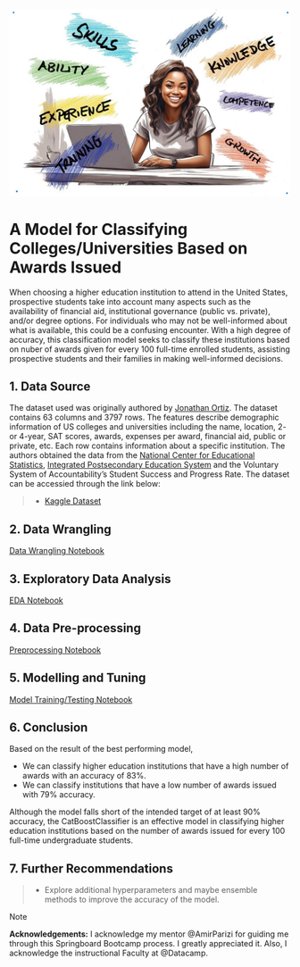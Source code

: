 ![cover_photo](ai-generated-HEd.jpg)
# A Model for Classifying Colleges/Universities Based on Awards Issued

When choosing a higher education institution to attend in the United States, prospective students take into account many aspects such as the availability of financial aid, institutional governance (public vs. private), and/or degree options. For individuals who may not be well-informed about what is available, this could be a confusing encounter. With a high degree of accuracy, this classification model seeks to classify these institutions based on nuber of awards given for every 100 full-time enrolled students, assisting prospective students and their families in making well-informed decisions.

## 1. Data Source

The dataset used was originally authored by [Jonathan Ortiz](https://data.world/databeats). The dataset contains 63 columns and 3797 rows. The features describe demographic information of US colleges and universities including the name, location, 2- or 4-year, SAT scores, awards, expenses per award, financial aid, public or private, etc. Each row contains information about a specific institution. The authors obtained the data from the [National Center for Educational Statistics](https://nces.ed.gov/), [Integrated Postsecondary Education System](https://nces.ed.gov/ipeds/) and the Voluntary System of Accountability’s Student Success and Progress Rate. The dataset can be accessied through the link below:

> * [Kaggle Dataset](https://www.kaggle.com/datasets/thedevastator/boost-student-success-with-college-completion-da/data?select=cc_institution_details.csv)

## 2. Data Wrangling

[Data Wrangling Notebook](HigherEd_Awards_Capstone_Project/HigherEd_Awards_Data_Wrangling.ipynb) 

## 3. Exploratory Data Analysis
[EDA Notebook](HigherEd_Awards_Capstone_Project/HigherEd_Awards_EDA.ipynb)

## 4. Data Pre-processing
[Preprocessing Notebook](HigherEd_Awards_Capstone_Project/HigherED_Awards_Preprocessing.ipynb) 

## 5. Modelling and Tuning
[Model Training/Testing Notebook](HigherEd_Awards_Capstone_Project/HigherED_Awards_ClassificationModels.ipynb) 

## 6. Conclusion
Based on the result of the best performing model,
 * We can classify higher education institutions that have a high number of awards with an accuracy of 83%.
 * We can classify institutions that have a low number of awards issued with 79% accuracy.

Although the model falls short of the intended target of at least 90% accuracy, the CatBoostClassifier is an effective model in classifying higher education institutions based on the number of awards issued for every 100 full-time undergraduate students.
## 7. Further Recommendations
> * Explore additional hyperparameters and maybe ensemble methods to improve the accuracy of the model.

> [!NOTE]
**Acknowledgements:**
I acknowledge my mentor @AmirParizi for guiding me through this Springboard Bootcamp process. I greatly appreciated it. Also, I acknowledge the instructional Faculty at @Datacamp.  

